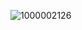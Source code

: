 ![1000002126](https://github.com/Yushan30/EC2024/assets/162285019/c6be7e61-8107-495b-a077-962c02a57b00)

